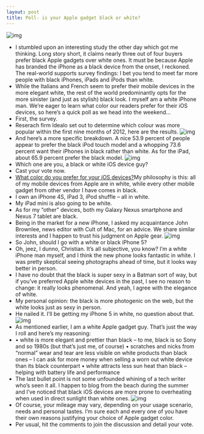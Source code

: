 ```yaml
---
layout: post
title: Poll- is your Apple gadget black or white?
---
```

![img](http://media.idownloadblog.com/wp-content/uploads/2012/10/iPhone-5-three-up-profile-front-back-black-and-white.jpg)
* I stumbled upon an interesting study the other day which got me thinking. Long story short, it claims nearly three out of four buyers prefer black Apple gadgets over white ones. It must be because Apple has branded the iPhone as a black device from the onset, I reckoned. The real-world supports survey findings: I bet you tend to meet far more people with black iPhones, iPads and iPods than white.
* While the Italians and French seem to prefer their mobile devices in the more elegant white, the rest of the world predominantly opts for the more sinister (and just as stylish) black look. I myself am a white iPhone man. We’re eager to learn what color our readers prefer for their iOS devices, so here’s a quick poll as we head into the weekend…
* First, the survey.
* Reserach firm Idealo set out to determine which colour was more popular within the first nine months of 2012, here are the results.
![img](http://media.idownloadblog.com/wp-content/uploads/2012/10/Idealo-chart-Apple-gadget-color.png)
* And here’s a more specific breakdown. A nice 53.9 percent of people appear to prefer the black iPod touch model and a whopping 73.6 percent want their iPhones in black rather than white. As for the iPad, about 65.9 percent prefer the black model.
![img](http://media.idownloadblog.com/wp-content/uploads/2012/10/Idealo-chart-Apple-gadget-color-by-product.png)
* Which one are you, a black or white iOS device guy?
* Cast your vote now.
* <a href=”http://polldaddy.com/poll/6621362/”>What color do you prefer for your iOS devices?</a>My philosophy is this: all of my mobile devices from Apple are in white, while every other mobile gadget from other vendor I have comes in black.
* I own an iPhone 4S, iPad 3, iPod shuffle – all in white.
* My iPad mini is also going to be white.
* As for my “other” devices, both my Galaxy Nexus smartphone and Nexus 7 tablet are black.
* Being in the market for a new iPhone, I asked my acquaintance John Brownlee, news editor with Cult of Mac, for an advice. We share similar interests and I happen to trust his judgment on Apple gear.
![img](http://media.idownloadblog.com/wp-content/uploads/2012/09/iPhone-5-two-up-white-front-back-left-angled-thumbnail.jpg)
* So John, should I go with a white or black iPhone 5?
* Oh, jeez, I dunno, Christian. It’s all subjective, you know? I’m a white iPhone man myself, and I think the new phone looks fantastic in white. I was pretty skeptical seeing photographs ahead of time, but it looks way better in person.
* I have no doubt that the black is super sexy in a Batman sort of way, but if you’ve preferred Apple white devices in the past, I see no reason to change: it really looks phenomenal. And yeah, I agree with the elegance of white.
* My personal opinion: the black is more photogenic on the web, but the white looks just as sexy in person.
* He nailed it. I’ll be getting my iPhone 5 in white, no question about that.
![img](http://media.idownloadblog.com/wp-content/uploads/2012/09/iPhone-5-black-left-angled-display-001.jpg)
* As mentioned earlier, I am a white Apple gadget guy. That’s just the way I roll and here’s my reasoning:
* • white is more elegant and prettier than black – to me, black is so Sony and so 1980s (but that’s just me, of course) • scratches and nicks from “normal” wear and tear are less visible on white products than black ones – I can ask for more money when selling a worn out white device than its black counterpart • white attracts less sun heat than black – helping with battery life and performance
* The last bullet point is not some unfounded whining of a tech writer who’s seen it all. I happen to blog from the beach during the summer and I’ve noticed that black iOS devices are more prone to overheating when used in direct sunlight than white ones.
![img](http://media.idownloadblog.com/wp-content/uploads/2012/10/iPhone-temperature-warning.jpg)
* Of course, your mileage may vary, depending on your usage scenario, needs and personal tastes. I’m sure each and every one of you have their own reasons justifying your choice of Apple gadget color.
* Per usual, hit the comments to join the discussion and detail your vote.

